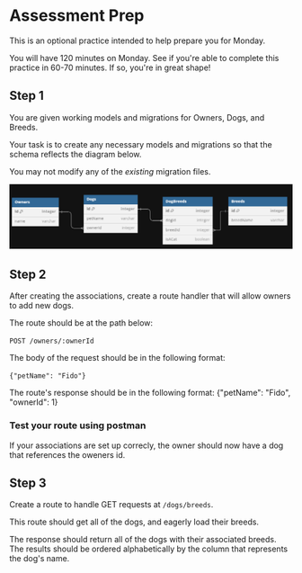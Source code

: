 # Assessment Prep

This is an optional practice intended to help prepare you for Monday.

You will have 120 minutes on Monday.  See if you're able to complete this practice in 60-70 minutes. If so, you're in great shape!

## Step 1
You are given working models and migrations for Owners, Dogs, and Breeds.

Your task is to create any necessary models and migrations so that the schema reflects the diagram below.

You may not modify any of the _existing_ migration files.

![alt text](image.png)

## Step 2

After creating the associations, create a route handler that will allow owners to add new dogs.

The route should be at the path below:

`POST /owners/:ownerId`

The body of the request should be in the following format:

`{"petName": "Fido"}`


The route's response should be in the following format:
{"petName": "Fido", "ownerId": 1}


### Test your route using postman

If your associations are set up correcly, the owner should now have a dog that references the oweners id.


## Step 3

Create a route to handle GET requests at `/dogs/breeds`.

This route should get all of the dogs, and eagerly load their breeds.

The response should return all of the dogs with their associated breeds.  The results should be ordered alphabetically by the column that represents the dog's name.

